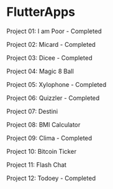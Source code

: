 # FlutterApps

Project 01: I am Poor  -  Completed

Project 02: Micard - Completed

Project 03: Dicee - Completed

Project 04: Magic 8 Ball

Project 05: Xylophone - Completed

Project 06: Quizzler - Completed

Project 07: Destini

Project 08: BMI Calculator

Project 09: Clima - Completed

Project 10: Bitcoin Ticker

Project 11: Flash Chat

Project 12: Todoey - Completed